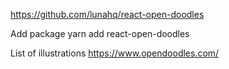 https://github.com/lunahq/react-open-doodles

Add package
yarn add react-open-doodles

List of illustrations
https://www.opendoodles.com/
